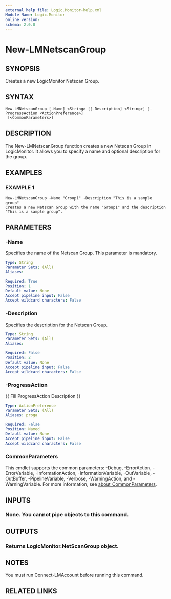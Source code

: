 ```yaml
---
external help file: Logic.Monitor-help.xml
Module Name: Logic.Monitor
online version:
schema: 2.0.0
---
```


# New-LMNetscanGroup

## SYNOPSIS
Creates a new LogicMonitor Netscan Group.

## SYNTAX

```
New-LMNetscanGroup [-Name] <String> [[-Description] <String>] [-ProgressAction <ActionPreference>]
 [<CommonParameters>]
```

## DESCRIPTION
The New-LMNetscanGroup function creates a new Netscan Group in LogicMonitor.
It allows you to specify a name and optional description for the group.

## EXAMPLES

### EXAMPLE 1
```
New-LMNetscanGroup -Name "Group1" -Description "This is a sample group"
Creates a new Netscan Group with the name "Group1" and the description "This is a sample group".
```

## PARAMETERS

### -Name
Specifies the name of the Netscan Group.
This parameter is mandatory.

```yaml
Type: String
Parameter Sets: (All)
Aliases:

Required: True
Position: 1
Default value: None
Accept pipeline input: False
Accept wildcard characters: False
```

### -Description
Specifies the description for the Netscan Group.

```yaml
Type: String
Parameter Sets: (All)
Aliases:

Required: False
Position: 2
Default value: None
Accept pipeline input: False
Accept wildcard characters: False
```

### -ProgressAction
{{ Fill ProgressAction Description }}

```yaml
Type: ActionPreference
Parameter Sets: (All)
Aliases: proga

Required: False
Position: Named
Default value: None
Accept pipeline input: False
Accept wildcard characters: False
```

### CommonParameters
This cmdlet supports the common parameters: -Debug, -ErrorAction, -ErrorVariable, -InformationAction, -InformationVariable, -OutVariable, -OutBuffer, -PipelineVariable, -Verbose, -WarningAction, and -WarningVariable. For more information, see [about_CommonParameters](http://go.microsoft.com/fwlink/?LinkID=113216).

## INPUTS

### None. You cannot pipe objects to this command.
## OUTPUTS

### Returns LogicMonitor.NetScanGroup object.
## NOTES
You must run Connect-LMAccount before running this command.

## RELATED LINKS
